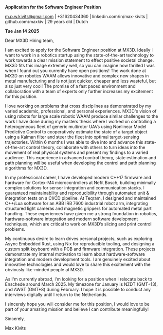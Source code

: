**Application for the Software Engineer Position**

m.p.w.kivits@gmail.com | +31620434360 | linkedin.com/in/max-kivits |
github.com/maxkiv | 29 years old | Dutch

**Tue Jan 14 2025**

Dear MX3D Hiring team,

I am excited to apply for the Software Engineer position at MX3D. Ideally I want
to work in a robotics startup using the state-of-the-art technology to work
towards a clear mission statement to effect positive societal change. MX3D fits
this image extremely well, so you can imagine how thrilled I was when I found
out you currently have open positions! The work done at MX3D on robotics WAAM
allows innovative and complex new shapes in metal manufacturing and is not just
quicker, cheaper and less wasteful, but also just very cool! The promise of a
fast paced environment and collaboration with a team of experts only further
increases my excitement for this position.



I love working on problems that cross disciplines as demonstrated by my varied
academic, professional, and personal experiences. MX3D's vision of using robots
for large scale robotic WAAM produce similar challenges to the work I have done
during my masters thesis where I worked on controlling a heterogeneous fleet of
generic multirotor UAVs using Nonlinear Model Predictive Control to
cooperatively estimate the state of a target object using a Kalman filter and
steer the fleet into optimal target-sensing trajectories. Within 6 months I was
able to dive into and advance this state-of-the-art control theory, collaborate
with others to turn ideas into the movement of real physical systems and present
my findings to a varied audience. This experience in advanced control theory,
state estimation and path planning will be useful when developing the control
and path planning algorithms for MX3D.

In my professional career, I have developed modern C++17 firmware and hardware
for Cortex-M4 microcontrollers at Nefit Bosch, building minimally complex
solutions for sensor integration and communication stacks. I guaranteed
maintainability and reproducibility through automated unit & integration tests
on a CI/CD pipeline. At Teqram, I designed and maintained C++/Lua software for
an ABB IRB 7600 industrial robot arm, integrating structured light cameras and
magnetic grippers for automated metal part handling. These experiences have
given me a strong foundation in robotics, hardware-software integration and
modern software development techniques, which are critical to work on MX3D’s
slicing and print control problems.

My continuous desire to learn drives personal projects, such as exploring Async
Embedded Rust, using Nix for reproducible
tooling, and designing a custom split keyboard with a PCB and firmware
integration. These projects demonstrate my internal motivation to learn about
hardware-software integration
and modern development tools. I am genuinely excited about innovative technologies
and would love to share this excitement with the obviously like-minded people at
MX3D.

As I'm currently abroad, I'm looking for a position when I relocate back to
Enschede around March 2025. My timezone for January is NZDT (GMT+13), and AWST
(GMT+8) during February. I hope it is possible to conduct any interviews
digitally until I return to the Netherlands.

I sincerely hope you will consider me for this position, I would love to be part
of your amazing mission and believe I can contribute meaningfully!



Sincerely,

Max Kivits

